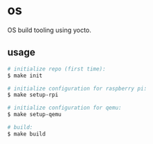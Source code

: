 # os
OS build tooling using yocto.

## usage

```bash
# initialize repo (first time):
$ make init

# initialize configuration for raspberry pi:
$ make setup-rpi

# initialize configuration for qemu:
$ make setup-qemu

# build:
$ make build
```

